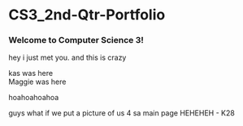 # CS3_2nd-Qtr-Portfolio

### Welcome to Computer Science 3!
hey i just met you. and this is crazy

kas was here  
Maggie was here

hoahoahoahoa

guys what if we put a picture of us 4 sa main page HEHEHEH - K28
